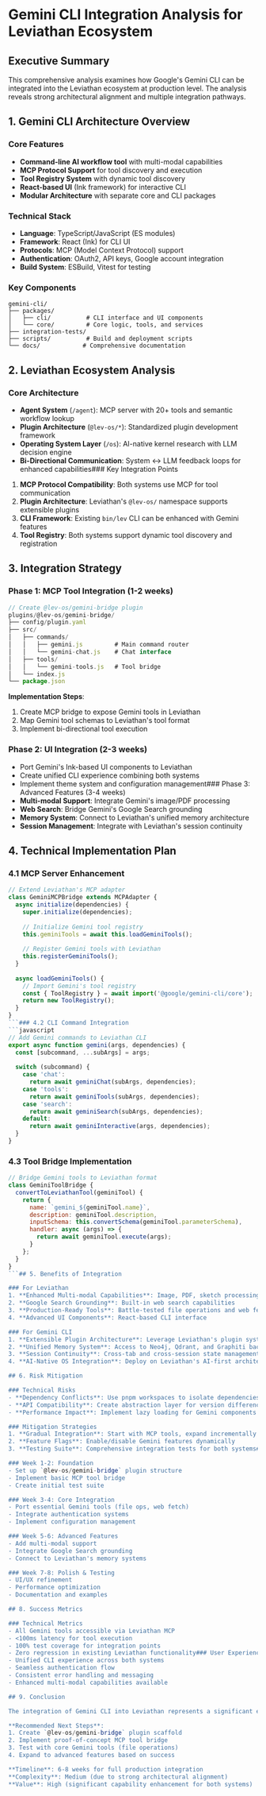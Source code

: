 # Gemini CLI Integration Analysis for Leviathan Ecosystem

## Executive Summary

This comprehensive analysis examines how Google's Gemini CLI can be integrated into the Leviathan ecosystem at production level. The analysis reveals strong architectural alignment and multiple integration pathways.

## 1. Gemini CLI Architecture Overview

### Core Features
- **Command-line AI workflow tool** with multi-modal capabilities
- **MCP Protocol Support** for tool discovery and execution
- **Tool Registry System** with dynamic tool discovery
- **React-based UI** (Ink framework) for interactive CLI
- **Modular Architecture** with separate core and CLI packages

### Technical Stack
- **Language**: TypeScript/JavaScript (ES modules)
- **Framework**: React (Ink) for CLI UI
- **Protocols**: MCP (Model Context Protocol) support
- **Authentication**: OAuth2, API keys, Google account integration
- **Build System**: ESBuild, Vitest for testing

### Key Components
```
gemini-cli/
├── packages/
│   ├── cli/          # CLI interface and UI components
│   └── core/         # Core logic, tools, and services
├── integration-tests/
├── scripts/          # Build and deployment scripts
└── docs/            # Comprehensive documentation
```

## 2. Leviathan Ecosystem Analysis

### Core Architecture
- **Agent System** (`/agent`): MCP server with 20+ tools and semantic workflow lookup
- **Plugin Architecture** (`@lev-os/*`): Standardized plugin development framework
- **Operating System Layer** (`/os`): AI-native kernel research with LLM decision engine
- **Bi-Directional Communication**: System ↔ LLM feedback loops for enhanced capabilities### Key Integration Points
1. **MCP Protocol Compatibility**: Both systems use MCP for tool communication
2. **Plugin Architecture**: Leviathan's `@lev-os/` namespace supports extensible plugins
3. **CLI Framework**: Existing `bin/lev` CLI can be enhanced with Gemini features
4. **Tool Registry**: Both systems support dynamic tool discovery and registration

## 3. Integration Strategy

### Phase 1: MCP Tool Integration (1-2 weeks)
```javascript
// Create @lev-os/gemini-bridge plugin
plugins/@lev-os/gemini-bridge/
├── config/plugin.yaml
├── src/
│   ├── commands/
│   │   ├── gemini.js         # Main command router
│   │   └── gemini-chat.js    # Chat interface
│   ├── tools/
│   │   └── gemini-tools.js   # Tool bridge
│   └── index.js
└── package.json
```

**Implementation Steps**:
1. Create MCP bridge to expose Gemini tools in Leviathan
2. Map Gemini tool schemas to Leviathan's tool format
3. Implement bi-directional tool execution

### Phase 2: UI Integration (2-3 weeks)
- Port Gemini's Ink-based UI components to Leviathan
- Create unified CLI experience combining both systems
- Implement theme system and configuration management### Phase 3: Advanced Features (3-4 weeks)
- **Multi-modal Support**: Integrate Gemini's image/PDF processing
- **Web Search**: Bridge Gemini's Google Search grounding
- **Memory System**: Connect to Leviathan's unified memory architecture
- **Session Management**: Integrate with Leviathan's session continuity

## 4. Technical Implementation Plan

### 4.1 MCP Server Enhancement
```javascript
// Extend Leviathan's MCP adapter
class GeminiMCPBridge extends MCPAdapter {
  async initialize(dependencies) {
    super.initialize(dependencies);
    
    // Initialize Gemini tool registry
    this.geminiTools = await this.loadGeminiTools();
    
    // Register Gemini tools with Leviathan
    this.registerGeminiTools();
  }
  
  async loadGeminiTools() {
    // Import Gemini's tool registry
    const { ToolRegistry } = await import('@google/gemini-cli/core');
    return new ToolRegistry();
  }
}
```### 4.2 CLI Command Integration
```javascript
// Add Gemini commands to Leviathan CLI
export async function gemini(args, dependencies) {
  const [subcommand, ...subArgs] = args;
  
  switch (subcommand) {
    case 'chat':
      return await geminiChat(subArgs, dependencies);
    case 'tools':
      return await geminiTools(subArgs, dependencies);
    case 'search':
      return await geminiSearch(subArgs, dependencies);
    default:
      return await geminiInteractive(args, dependencies);
  }
}
```

### 4.3 Tool Bridge Implementation
```javascript
// Bridge Gemini tools to Leviathan format
class GeminiToolBridge {
  convertToLeviathanTool(geminiTool) {
    return {
      name: `gemini_${geminiTool.name}`,
      description: geminiTool.description,
      inputSchema: this.convertSchema(geminiTool.parameterSchema),
      handler: async (args) => {
        return await geminiTool.execute(args);
      }
    };
  }
}
```## 5. Benefits of Integration

### For Leviathan
1. **Enhanced Multi-modal Capabilities**: Image, PDF, sketch processing
2. **Google Search Grounding**: Built-in web search capabilities
3. **Production-Ready Tools**: Battle-tested file operations and web fetch
4. **Advanced UI Components**: React-based CLI interface

### For Gemini CLI
1. **Extensible Plugin Architecture**: Leverage Leviathan's plugin system
2. **Unified Memory System**: Access to Neo4j, Qdrant, and Graphiti backends
3. **Session Continuity**: Cross-tab and cross-session state management
4. **AI-Native OS Integration**: Deploy on Leviathan's AI-first architecture

## 6. Risk Mitigation

### Technical Risks
- **Dependency Conflicts**: Use pnpm workspaces to isolate dependencies
- **API Compatibility**: Create abstraction layer for version differences
- **Performance Impact**: Implement lazy loading for Gemini components

### Mitigation Strategies
1. **Gradual Integration**: Start with MCP tools, expand incrementally
2. **Feature Flags**: Enable/disable Gemini features dynamically
3. **Testing Suite**: Comprehensive integration tests for both systems## 7. Production Deployment Plan

### Week 1-2: Foundation
- Set up `@lev-os/gemini-bridge` plugin structure
- Implement basic MCP tool bridge
- Create initial test suite

### Week 3-4: Core Integration
- Port essential Gemini tools (file ops, web fetch)
- Integrate authentication systems
- Implement configuration management

### Week 5-6: Advanced Features
- Add multi-modal support
- Integrate Google Search grounding
- Connect to Leviathan's memory systems

### Week 7-8: Polish & Testing
- UI/UX refinement
- Performance optimization
- Documentation and examples

## 8. Success Metrics

### Technical Metrics
- All Gemini tools accessible via Leviathan MCP
- <100ms latency for tool execution
- 100% test coverage for integration points
- Zero regression in existing Leviathan functionality### User Experience Metrics
- Unified CLI experience across both systems
- Seamless authentication flow
- Consistent error handling and messaging
- Enhanced multi-modal capabilities available

## 9. Conclusion

The integration of Gemini CLI into Leviathan represents a significant enhancement to both systems. The architectural alignment, particularly around MCP protocol support and plugin architecture, makes this a natural and powerful combination. The phased approach ensures minimal risk while maximizing value delivery.

**Recommended Next Steps**:
1. Create `@lev-os/gemini-bridge` plugin scaffold
2. Implement proof-of-concept MCP tool bridge
3. Test with core Gemini tools (file operations)
4. Expand to advanced features based on success

**Timeline**: 6-8 weeks for full production integration
**Complexity**: Medium (due to strong architectural alignment)
**Value**: High (significant capability enhancement for both systems)